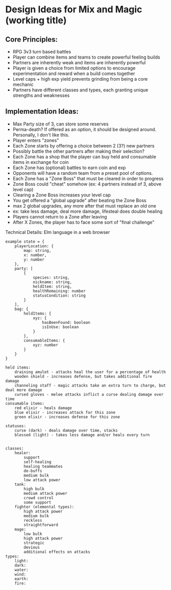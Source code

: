 # Design Ideas for Mix and Magic (working title)

## Core Principles:
- RPG 3v3 turn based battles
- Player can combine items and teams to create powerful feeling builds
- Partners are inherently weak and items are inherently powerful
- Player is given a choice from limited options to encourage experimentation and reward when a build comes together
- Level caps + high exp yield prevents grinding from being a core mechanic
- Partners have different classes and types, each granting unique strengths and weaknesses

## Implementation Ideas:
- Max Party size of 3, can store some reserves
- Perma-death?  If offered as an option, it should be designed around.  Personally, I don't like this.
- Player enters "zones"
- Each Zone starts by offering a choice between 2 (3?) new partners
- Possibly battle the other partners after making their selection?
- Each Zone has a shop that the player can buy held and consumable items in exchange for coin
- Each Zone has (optional) battles to earn coin and exp
- Opponents will have a random team from a preset pool of options.
- Each Zone has a "Zone Boss" that must be cleared in order to progress
- Zone Boss could "cheat" somehow (ex: 4 partners instead of 3, above level cap)
- Clearing a Zone Boss increases your level cap
- You get offered a "global upgrade" after beating the Zone Boss
- max 2 global upgrades, any more after that must replace an old one
- ex: take less damage, deal more damage, lifesteal does double healing
- Players cannot return to a Zone after leaving
- After X Zones, the player has to face some sort of "final challenge"

Technical Details:
Elm language in a web browser

    example state = {
        playerLocation: {
            map: string,
            x: number,
            y: number
        },
        party: [
            {
                species: string,
                nickname: string,
                heldItem: string,
                healthRemaining: number
                statusCondition: string
            }
        ],
        bag: {
            heldItems: {
                xyz: {
                    hasBeenFound: boolean
                    isInUse: boolean
                }
            },
            consumableItems: {
                xyz: number
            }
        }
    }

    held items:
        draining amulet - attacks heal the user for a percentage of health
        wooden shield - increases defense, but takes additional fire damage
        channeling staff - magic attacks take an extra turn to charge, but deal more damage
        cursed gloves - melee attacks inflict a curse dealing damage over time
    consumable items:
        red elixir - heals damage
        blue elixir - increases attack for this zone
        green elixir - increases defense for this zone

    statuses:
        curse (dark) - deals damage over time, stacks
        blessed (light) - takes less damage and/or heals every turn


    classes:
        healer:
            support
            self-healing
            healing teammates
            de-buffs
            medium bulk
            low attack power
        tank:
            high bulk
            medium attack power
            crowd control
            some support
        fighter (elemental types):
            high attack power
            medium bulk
            reckless
            straightforward
        mage:
            low bulk
            high attack power
            strategic
            devious
            additional effects on attacks
    types:
        light:
        dark:
        water:
        wind:
        earth:
        fire: